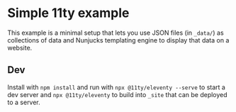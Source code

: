 # Simple 11ty example

This example is a minimal setup that lets you use JSON files (in `_data/`) as collections of data and Nunjucks templating engine to display that data on a website.

## Dev

Install with `npm install` and run with `npx @11ty/eleventy --serve` to start a dev server and `npx @11ty/eleventy` to build into `_site` that can be deployed to a server.